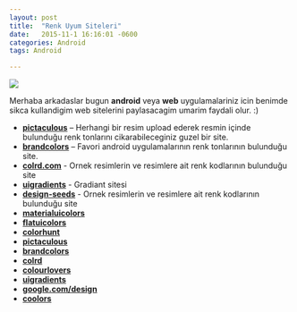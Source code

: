 ```yaml
---
layout: post
title:  "Renk Uyum Siteleri"
date:   2015-11-1 16:16:01 -0600
categories: Android
tags: Android

---
```


![](../../images/renkkodlari.png)

Merhaba arkadaslar bugun **android** veya **web** uygulamalariniz icin benimde sikca kullandigim web sitelerini paylasacagim umarim faydali olur. :)


* **[pictaculous](http://www.pictaculous.com/)** – Herhangi bir resim upload ederek resmin içinde bulunduğu renk tonlarını cikarabileceginiz guzel bir site.
* **[brandcolors](https://brandcolors.net/)** – Favori android uygulamalarının renk tonlarının bulunduğu site.
* **[colrd.com](http://colrd.com/)**  - Ornek resimlerin ve resimlere ait renk kodlarının bulunduğu site
* **[uigradients](http://uigradients.com/#Decent)**  - Gradiant sitesi
* **[design-seeds](http://www.design-seeds.com/blog/)** - Ornek resimlerin ve resimlere ait renk kodlarının bulunduğu site
* **[materialuicolors](http://materialuicolors.co/)**
* **[flatuicolors](http://flatuicolors.com/)**
* **[colorhunt](http://www.colorhunt.co/)**
* **[pictaculous](http://www.pictaculous.com/)**
* **[brandcolors](http://brandcolors.net/)**
* **[colrd](http://colrd.com/)**
* **[colourlovers](http://www.colourlovers.com/)**
* **[uigradients](http://uigradients.com/)**
* **[google.com/design](http://www.google.com/design/spec/style/color.html)**
* **[coolors](https://coolors.co/)**
